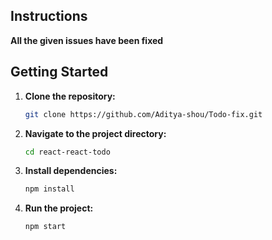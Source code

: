 

## Instructions

**All the given issues have been fixed**

## Getting Started

1. **Clone the repository:**
   ```bash
   git clone https://github.com/Aditya-shou/Todo-fix.git

2. **Navigate to the project directory:**
    ```bash
    cd react-react-todo
    ```

3. **Install dependencies:**
    ```bash
    npm install
    ```

4. **Run the project:**
    ```bash
    npm start
    ```


